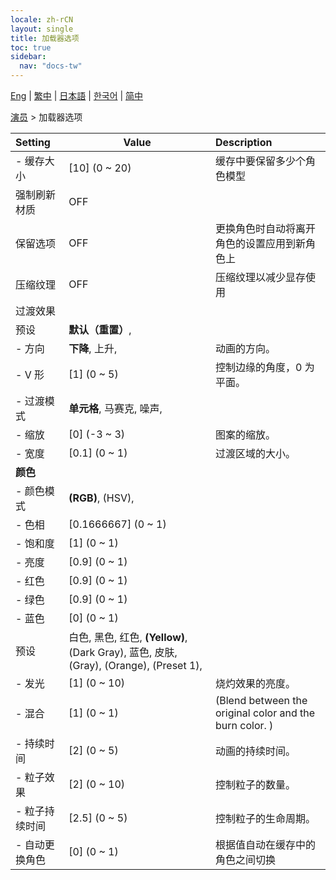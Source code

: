 ```yaml
---
locale: zh-rCN
layout: single
title: 加载器选项
toc: true
sidebar:
  nav: "docs-tw"
---
```

[Eng](/dancexr/menu/2025.4/actors/loader_options) | [繁中](/tw/dancexr/menu/2025.4/actors/loader_options) | [日本語](/jp/dancexr/menu/2025.4/actors/loader_options) | [한국어](/kr/dancexr/menu/2025.4/actors/loader_options) | [简中](/zh/dancexr/menu/2025.4/actors/loader_options)

[演员](../menu#演员) > 加载器选项



| Setting | Value | Description |
| :--- | --- | :--- |
|- 缓存大小 | [10] (0 ~ 20) | 缓存中要保留多少个角色模型
| 强制刷新材质 | OFF | 
| 保留选项 | OFF | 更换角色时自动将离开角色的设置应用到新角色上
| 压缩纹理 | OFF | 压缩纹理以减少显存使用
| 过渡效果 || 
| 预设 | **默认（重置）**,  |  |
|- 方向 | **下降**, 上升,  | 动画的方向。
|- V 形 | [1] (0 ~ 5) | 控制边缘的角度，0 为平面。
|- 过渡模式 | **单元格**, 马赛克, 噪声,  | 
|- 缩放 | [0] (-3 ~ 3) | 图案的缩放。
|- 宽度 | [0.1] (0 ~ 1) | 过渡区域的大小。
|**颜色** | | 
|- 颜色模式 | **(RGB)**, (HSV),  | 
|- 色相 | [0.1666667] (0 ~ 1) | 
|- 饱和度 | [1] (0 ~ 1) | 
|- 亮度 | [0.9] (0 ~ 1) | 
|- 红色 | [0.9] (0 ~ 1) | 
|- 绿色 | [0.9] (0 ~ 1) | 
|- 蓝色 | [0] (0 ~ 1) | 
| 预设 | 白色, 黑色, 红色, **(Yellow)**, (Dark Gray), 蓝色, 皮肤, (Gray), (Orange), (Preset 1),  |  |
|- 发光 | [1] (0 ~ 10) | 烧灼效果的亮度。
|- 混合 | [1] (0 ~ 1) | (Blend between the original color and the burn color. )
|- 持续时间 | [2] (0 ~ 5) | 动画的持续时间。
|- 粒子效果 | [2] (0 ~ 10) | 控制粒子的数量。
|- 粒子持续时间 | [2.5] (0 ~ 5) | 控制粒子的生命周期。
|- 自动更换角色 | [0] (0 ~ 1) | 根据值自动在缓存中的角色之间切换
